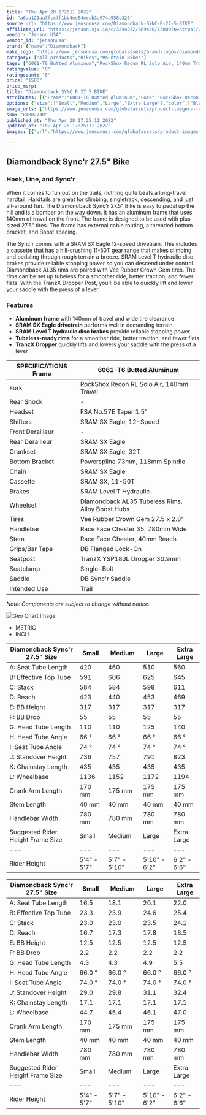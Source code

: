 ```yaml
---
title: "Thu Apr 28 172511 2022"
id: "a6aa121aa7fccff1bb4ee84eccb3a974a958c326"
source_url: "https://www.jensonusa.com/Diamondback-SYNC-R-27-5-BIKE"
affiliate_url: "https://jenson.sjv.io/c/3294572/989438/13009?u=https://www.jensonusa.com/Diamondback-SYNC-R-27-5-BIKE"
vendor: "Jenson USA"
vendor_id: "jensonusa"
brand: {"name":"Diamondback"}
make_logo: "https://www.jensonusa.com/globalassets/brand-logos/diamondback.png"
category: ["All products","Bikes","Mountain Bikes"]
tags: ["6061-T6 Butted Aluminum","RockShox Recon RL Solo Air, 140mm Travel","-","FSA No.57E Taper 1.5\"","SRAM SX Eagle, 12-Speed","-","SRAM SX Eagle","SRAM SX Eagle, 32T","Powerspline 73mm, 118mm Spindle","SRAM SX Eagle","SRAM SX, 11-50T","SRAM Level T Hydraulic","Diamondback AL35 Tubeless Rims, Alloy Boost Hubs","Vee Rubber Crown Gem 27.5 x 2.8\"","Race Face Chester 35, 780mm Wide","Race Face Chester, 40mm Reach","DB Flanged Lock-On","TranzX YSP18JL Dropper 30.9mm","Single-Bolt","DB Sync'r Saddle","Trail"]
ratingvalue: "0"
ratingcount: "0"
price: "1500"
price_msrp: 
title: "Diamondback SYNC R 27 5 BIKE"
attributes: [{"Frame":"6061-T6 Butted Aluminum","Fork":"RockShox Recon RL Solo Air, 140mm Travel","Rear Shock":"-","Headset":"FSA No.57E Taper 1.5\"","Shifters":"SRAM SX Eagle, 12-Speed","Front Derailleur":"-","Rear Derailleur":"SRAM SX Eagle","Crankset":"SRAM SX Eagle, 32T","Bottom Bracket":"Powerspline 73mm, 118mm Spindle","Chain":"SRAM SX Eagle","Cassette":"SRAM SX, 11-50T","Brakes":"SRAM Level T Hydraulic","Wheelset":"Diamondback AL35 Tubeless Rims, Alloy Boost Hubs","Tires":"Vee Rubber Crown Gem 27.5 x 2.8\"","Handlebar":"Race Face Chester 35, 780mm Wide","Stem":"Race Face Chester, 40mm Reach","Grips/Bar Tape":"DB Flanged Lock-On","Seatpost":"TranzX YSP18JL Dropper 30.9mm","Seatclamp":"Single-Bolt","Saddle":"DB Sync'r Saddle","Intended Use":"Trail"}]
options: {"size":["Small","Medium","Large","Extra Large"],"color":["Blue"],"availability":"Only 1 Left"}
image_urls: ["https://www.jensonusa.com/globalassets/product-images---all-assets/diamondback-2021/bi002730-blue.jpg","https://www.jensonusa.com/globalassets/product-images---all-assets/diamondback-2021/bi002730_1-blue.jpg","https://www.jensonusa.com/globalassets/product-images---all-assets/diamondback-2021/bi002730_2-blue.jpg","https://www.jensonusa.com/globalassets/product-images---all-assets/diamondback-2021/bi002730_3-blue.jpg","https://www.jensonusa.com/globalassets/product-images---all-assets/diamondback-2021/bi002730_4-blue.jpg","https://www.jensonusa.com/globalassets/product-images---all-assets/diamondback-2021/bi002730_5-blue.jpg","https://www.jensonusa.com/globalassets/product-images---all-assets/diamondback-2021/bi002730_6-blue.jpg","https://www.jensonusa.com/globalassets/product-images---all-assets/diamondback-2021/bi002730_7-blue.jpg"]
sku: "BI002730"
published_at: "Thu Apr 28 17:25:11 2022"
updated_at: "Thu Apr 28 17:25:11 2022"
images: [{"url":"https://www.jensonusa.com/globalassets/product-images---all-assets/diamondback-2021/bi002730-blue.jpg","path":"full/8670ee271b54f870572ae2d225bb5ec30bcdebe6.jpg","checksum":"e88b57a6b74536fd6dba604936e204a3","status":"downloaded"},{"url":"https://www.jensonusa.com/globalassets/product-images---all-assets/diamondback-2021/bi002730_1-blue.jpg","path":"full/44994beb4f9456277a32f1161d3f06eda53a0f71.jpg","checksum":"59cb03e3910e2c6b6d8448e2b80b251f","status":"downloaded"},{"url":"https://www.jensonusa.com/globalassets/product-images---all-assets/diamondback-2021/bi002730_2-blue.jpg","path":"full/847e904d14c4895f622ea0b6d40d282b1dd8a0ab.jpg","checksum":"e25f97e411666523423dc180ef6eba90","status":"downloaded"},{"url":"https://www.jensonusa.com/globalassets/product-images---all-assets/diamondback-2021/bi002730_3-blue.jpg","path":"full/bfea11145c662cae66932111d8d04dfd3f16b6c2.jpg","checksum":"646b174d8916c8196f9325d7e4615394","status":"downloaded"},{"url":"https://www.jensonusa.com/globalassets/product-images---all-assets/diamondback-2021/bi002730_4-blue.jpg","path":"full/143179ce63f6ccee887f0411efce917ea75ffb75.jpg","checksum":"96ea1891bddfa1dbe18b333eb2890b3f","status":"downloaded"},{"url":"https://www.jensonusa.com/globalassets/product-images---all-assets/diamondback-2021/bi002730_5-blue.jpg","path":"full/39a257cf51d5ee0d5e4ce1bc4702ee480e66b7bd.jpg","checksum":"46f9676d31c4c7cb5c5573fa72892f4d","status":"downloaded"},{"url":"https://www.jensonusa.com/globalassets/product-images---all-assets/diamondback-2021/bi002730_6-blue.jpg","path":"full/cd2153da198049f73f795b429a617762aee19fdf.jpg","checksum":"ee305e8c06404a15eb446ac36c22230a","status":"downloaded"},{"url":"https://www.jensonusa.com/globalassets/product-images---all-assets/diamondback-2021/bi002730_7-blue.jpg","path":"full/f1fa9ebd94e034c9624667834a45a93ecdbb4981.jpg","checksum":"2b9210a5e26547d334d58f7c19a8c3de","status":"downloaded"}]

---
```

## Diamondback Sync'r 27.5" Bike

### Hook, Line, and Sync'r

When it comes to fun out on the trails, nothing quite beats a long-travel
hardtail. Hardtails are great for climbing, singletrack, descending, and just
all-around fun. The Diamondback Sync'r 27.5" Bike is easy to pedal up the hill
and is a bomber on the way down. It has an aluminum frame that uses 140mm of
travel on the front. The frame is designed to be used with plus-sized 27.5"
tires. The frame has external cable routing, a threaded bottom bracket, and
Boost spacing.

The Sync'r comes with a SRAM SX Eagle 12-speed drivetrain. This includes a
cassette that has a hill-crushing 11-50T gear range that makes climbing and
pedaling through rough terrain a breeze. SRAM Level T hydraulic disc brakes
provide reliable stopping power so you can descend under control. Diamondback
AL35 rims are paired with Vee Rubber Crown Gem tires. The rims can be set up
tubeless for a smoother ride, better traction, and fewer flats. With the
TranzX Dropper Post, you'll be able to quickly lift and lower your saddle with
the press of a lever.

### Features

  * **Aluminum frame** with 140mm of travel and wide tire clearance
  * **SRAM SX Eagle drivetrain** performs well in demanding terrain
  * **SRAM Level T hydraulic disc brakes** provide reliable stopping power
  * **Tubeless-ready rims** for a smoother ride, better traction, and fewer flats
  * **TranzX Dropper** quickly lifts and lowers your saddle with the press of a lever

SPECIFICATIONS Frame | 6061-T6 Butted Aluminum  
---|---  
Fork | RockShox Recon RL Solo Air, 140mm Travel  
Rear Shock | -  
Headset | FSA No.57E Taper 1.5"  
Shifters | SRAM SX Eagle, 12-Speed  
Front Derailleur | -  
Rear Derailleur | SRAM SX Eagle  
Crankset | SRAM SX Eagle, 32T  
Bottom Bracket | Powerspline 73mm, 118mm Spindle  
Chain | SRAM SX Eagle  
Cassette | SRAM SX, 11-50T  
Brakes | SRAM Level T Hydraulic  
Wheelset | Diamondback AL35 Tubeless Rims, Alloy Boost Hubs  
Tires | Vee Rubber Crown Gem 27.5 x 2.8"  
Handlebar | Race Face Chester 35, 780mm Wide  
Stem | Race Face Chester, 40mm Reach  
Grips/Bar Tape | DB Flanged Lock-On  
Seatpost | TranzX YSP18JL Dropper 30.9mm  
Seatclamp | Single-Bolt  
Saddle | DB Sync'r Saddle  
Intended Use | Trail  
  
_Note: Components are subject to change without notice._

![Geo Chart
Image](//cdn.thinglink.me/api/image/700069498757054465/1024/10/none#tl-700069498757054465;')

  * METRIC
  * INCH

Diamondback Sync'r 27.5" Size | Small | Medium | Large | Extra Large  
---|---|---|---|---  
A: Seat Tube Length | 420 | 460 | 510 | 560  
B: Effective Top Tube | 591 | 606 | 625 | 645  
C: Stack | 584 | 584 | 598 | 611  
D: Reach | 423 | 440 | 453 | 469  
E: BB Height | 317 | 317 | 317 | 317  
F: BB Drop | 55 | 55 | 55 | 55  
G: Head Tube Length | 110 | 110 | 125 | 140  
H: Head Tube Angle | 66 ° | 66 ° | 66 ° | 66 °  
I: Seat Tube Angle | 74 ° | 74 ° | 74 ° | 74 °  
J: Standover Height | 736 | 757 | 791 | 823  
K: Chainstay Length | 435 | 435 | 435 | 435  
L: Wheelbase | 1136 | 1152 | 1172 | 1194  
Crank Arm Length | 170 mm | 175 mm | 175 mm | 175 mm  
Stem Length | 40 mm | 40 mm | 40 mm | 40 mm  
Handlebar Width | 780 mm | 780 mm | 780 mm | 780 mm  
Suggested Rider Height Frame Size | Small | Medium | Large | Extra Large  
---|---|---|---|---  
Rider Height | 5'4" - 5'7" | 5'7" - 5'10" | 5'10" - 6'2" | 6'2" - 6'6"  
  
Diamondback Sync'r 27.5" Size | Small | Medium | Large | Extra Large  
---|---|---|---|---  
A: Seat Tube Length | 16.5 | 18.1 | 20.1 | 22.0  
B: Effective Top Tube | 23.3 | 23.9 | 24.6 | 25.4  
C: Stack | 23.0 | 23.0 | 23.5 | 24.1  
D: Reach | 16.7 | 17.3 | 17.8 | 18.5  
E: BB Height | 12.5 | 12.5 | 12.5 | 12.5  
F: BB Drop | 2.2 | 2.2 | 2.2 | 2.2  
G: Head Tube Length | 4.3 | 4.3 | 4.9 | 5.5  
H: Head Tube Angle | 66.0 ° | 66.0 ° | 66.0 ° | 66.0 °  
I: Seat Tube Angle | 74.0 ° | 74.0 ° | 74.0 ° | 74.0 °  
J: Standover Height | 29.0 | 29.8 | 31.1 | 32.4  
K: Chainstay Length | 17.1 | 17.1 | 17.1 | 17.1  
L: Wheelbase | 44.7 | 45.4 | 46.1 | 47.0  
Crank Arm Length | 170 mm | 175 mm | 175 mm | 175 mm  
Stem Length | 40 mm | 40 mm | 40 mm | 40 mm  
Handlebar Width | 780 mm | 780 mm | 780 mm | 780 mm  
Suggested Rider Height Frame Size | Small | Medium | Large | Extra Large  
---|---|---|---|---  
Rider Height | 5'4" - 5'7" | 5'7" - 5'10" | 5'10" - 6'2" | 6'2" - 6'6"

